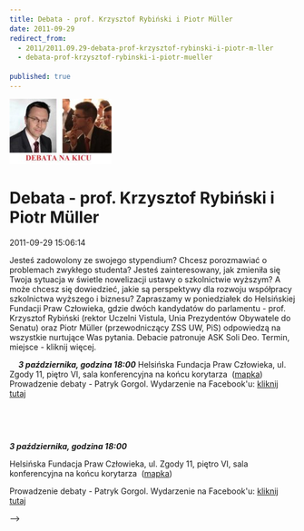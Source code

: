 ```yaml
---
title: Debata - prof. Krzysztof Rybiński i Piotr Müller
date: 2011-09-29
redirect_from: 
  - 2011/2011.09.29-debata-prof-krzysztof-rybinski-i-piotr-m-ller
  - debata-prof-krzysztof-rybinski-i-piotr-mueller

published: true
---
```



![/assets/posts/2011/2011-09-29-debata-prof-krzysztof-rybinski-i-piotr-mller/261167_254274851280304_2126820910_n.jpg](/assets/posts/2011/2011-09-29-debata-prof-krzysztof-rybinski-i-piotr-mller/261167_254274851280304_2126820910_n.jpg)

# Debata - prof. Krzysztof Rybiński i Piotr Müller

<time>2011-09-29 15:06:14</time>



Jesteś zadowolony ze swojego stypendium? Chcesz porozmawiać o problemach zwykłego studenta? Jesteś zainteresowany, jak zmieniła się Twoja sytuacja w świetle nowelizacji ustawy o szkolnictwie wyższym? A może chcesz się dowiedzieć, jakie są perspektywy dla rozwoju współpracy szkolnictwa wyższego i biznesu?
Zapraszamy w poniedziałek do Helsińskiej Fundacji Praw Człowieka, gdzie dwóch kandydatów do parlamentu - prof. Krzysztof Rybiński (rektor Uczelni Vistula, Unia Prezydentów Obywatele do Senatu) oraz Piotr Müller (przewodniczący ZSS UW, PiS) odpowiedzą na wszystkie nurtujące Was pytania.
Debacie patronuje ASK Soli Deo. Termin, miejsce - kliknij więcej.

<!--{{intro-break}}-->

 
 
***3 października, godzina 18:00***
Helsińska Fundacja Praw Człowieka, ul. Zgody 11, piętro VI, sala konferencyjna na końcu korytarza  ([mapka](http://mapa.targeo.pl/Zgoda_11,19,21.01154,52.23326?l=073baf36b1ee45bb))
Prowadzenie debaty - Patryk Gorgol. Wydarzenie na Facebook'u: [kliknij tutaj](https://www.facebook.com/event.php?eid=254274851280304)


<!--CONTENT FROM OLD SERVER (jos before 2013): 

Jesteś zadowolony ze swojego stypendium? Chcesz porozmawiać o problemach zwykłego studenta? Jesteś zainteresowany, jak zmieniła się Twoja sytuacja w świetle nowelizacji ustawy o szkolnictwie wyższym? A może chcesz się dowiedzieć, jakie są perspektywy dla rozwoju współpracy szkolnictwa wyższego i biznesu?


Zapraszamy w poniedziałek do Helsińskiej Fundacji Praw Człowieka, gdzie dwóch kandydatów do parlamentu - prof. Krzysztof Rybiński (rektor Uczelni Vistula, Unia Prezydentów Obywatele do Senatu) oraz Piotr Müller (przewodniczący ZSS UW, PiS) odpowiedzą na wszystkie nurtujące Was pytania.


Debacie patronuje ASK Soli Deo. Termin, miejsce - kliknij więcej.


<!--{{intro-break}}-->


 


 


***3 października, godzina 18:00***


Helsińska Fundacja Praw Człowieka, ul. Zgody 11, piętro VI, sala konferencyjna na końcu korytarza  ([mapka](http://mapa.targeo.pl/Zgoda_11,19,21.01154,52.23326?l=073baf36b1ee45bb))


Prowadzenie debaty - Patryk Gorgol. Wydarzenie na Facebook'u: [kliknij tutaj](https://www.facebook.com/event.php?eid=254274851280304)

-->

<!--{{json:{"created_date":"2011-09-29 15:06:14","publish_down":"0000-00-00 00:00:00","id":"1029"}}}-->